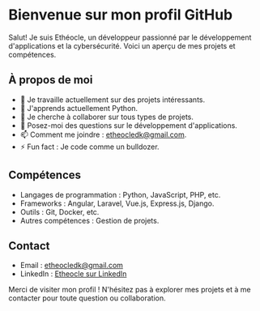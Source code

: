 # Bienvenue sur mon profil GitHub

Salut! Je suis Ethéocle, un développeur passionné par le développement d'applications et la cybersécurité. Voici un aperçu de mes projets et compétences.

## À propos de moi

- 🔭 Je travaille actuellement sur des projets intéressants.
- 🌱 J'apprends actuellement Python.
- 👯 Je cherche à collaborer sur tous types de projets.
- 💬 Posez-moi des questions sur le développement d'applications.
- 📫 Comment me joindre : etheocledk@gmail.com.
- ⚡ Fun fact : Je code comme un bulldozer.

## Compétences

- Langages de programmation : Python, JavaScript, PHP, etc.
- Frameworks : Angular, Laravel, Vue.js, Express.js, Django.
- Outils : Git, Docker, etc.
- Autres compétences : Gestion de projets.

## Contact

- Email : etheocledk@gmail.com
- LinkedIn : [Etheocle sur LinkedIn](https://www.linkedin.com/in/etheocledk)

Merci de visiter mon profil ! N'hésitez pas à explorer mes projets et à me contacter pour toute question ou collaboration.
